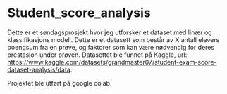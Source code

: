 # Student_score_analysis
Dette er et søndagsprosjekt hvor jeg utforsker et dataset med linær og klassifikasjons modell. Dette er et datasett som består av X antall elevers poengsum fra en prøve, og faktorer
som kan være nødvendig for deres prestasjon under prøven. Datasettet ble funnet på Kaggle, url: https://www.kaggle.com/datasets/grandmaster07/student-exam-score-dataset-analysis/data.

Projektet ble utført på google colab. 
